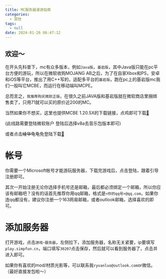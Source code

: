 ```yaml
---
title: MC服务器漫游指南
categories:
  - 其他
tags:
  - null
date: 2024-01-26 06:47:12
---
```


## 欢迎～

在开头先科普下，mc有众多版本，例如`Java版`，`基岩版`，其中Java版只能在pc平台方便的游玩，所以在微软收购MOJANG AB之后，为了在自家Xbox和PS，安卓和iOS等平台，推出了用C++写的，适配多平台的`基岩版`，跑在pc上的基岩版mc我们一般叫它MCBE，而运行在移动端叫MCPE。

总而言之，`我推荐购买微软正版`，在很久之前JAVA版和基岩版就在微软商店里捆绑售卖了，只用71就可以买的原价近200的MC。

当然如果你不想买，这里也提供MCBE 1.20.5X的下载链接，点鸡即可下载[&#x1F424;](https://sdyueqian-my.sharepoint.cn/personal/admin_sdyueqian_partner_onmschina_cn/_layouts/15/onedrive.aspx?id=%2Fpersonal%2Fadmin%5Fsdyueqian%5Fpartner%5Fonmschina%5Fcn%2FDocuments%2F%E6%AD%A3%E5%BC%8F%E7%89%88%2F1%2E20%2E51%2E01&ga=1)

(此线路需要登陆微软账户 登陆后选择v8a去音乐包版本即可)

或者点击~~绫华~~龟龟免登陆下载[&#x1F422;](https://klpbbs.118pan.com/b1146767)

# 帐号

你需要一个Microsoft帐号才能游玩服务器，下载完游戏后，点击登陆，跟着引导注册即可。

其次一开始注册无论你选择手机号还是邮箱，最后都必须绑定一个邮箱，所以你应该有邮箱吧？没有的话首先推荐你用qq邮箱，格式是`<你的qq号>@qq.com`，如果你连qq都没有，建议你注册一个163网易邮箱，或者outlook邮箱，选择喜欢的即可。

# 添加服务器

打开游戏，点击`游戏`-`服务器`，左侧拉下，添加服务器，名称无关紧要，ip要填写`play.simpfun.cn`，端口填写`30207`点击保存，然后就可以看到服务器了，点击并进入即可。

如果你有喜欢的mod/材质光影等，可以联系我`ryvanluo@outlook.com`or微信。（最好直接发包啦～）